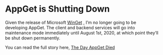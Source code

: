 # AppGet is Shutting Down

Given the release of Microsoft [WinGet](https://github.com/microsoft/winget-cli)
, I’m no longer going to be developing AppGet. The client and backend services will go into maintenance mode immediately until August 1st, 2020, at which point they’ll be shut down permanently.

You can read the full story here, [The Day AppGet Died](https://keivan.io/the-day-appget-died/) 
